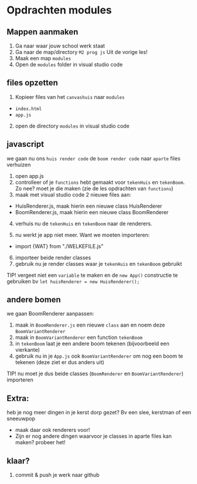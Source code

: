 # Opdrachten modules

## Mappen aanmaken

1. Ga naar waar jouw school werk staat
2. Ga naar de map/directory `M2 prog js`
Uit de vorige les!
3. Maak een map `modules`
4. Open de `modules` folder in visual studio code


## files opzetten

1. Kopieer files van het `canvashuis` naar 
 `modules`

 * `index.html`
 * `app.js`

2. open de directory `modules` in visual studio code

## javascript 


we gaan nu ons `huis render code` de `boom render code` naar `aparte` files verhuizen

1. open app.js
2. controlleer of je `functions` hebt gemaakt voor `tekenHuis` en `tekenBoom`. Zo nee? moet je die maken (zie de les opdrachten van `functions`)
3. maak met visual studio code 2 nieuwe files aan:

* HuisRenderer.js, maak hierin een nieuwe class HuisRenderer
* BoomRenderer.js, maak hierin een nieuwe class BoomRenderer

4. verhuis nu de `tekenHuis` en `tekenBoom` naar de renderers.

5. nu werkt je app niet meer. Want we moeten importeren:
* import {WAT} from "./WELKEFILE.js"
6. importeer beide render classes
7. gebruik nu je render classes waar je `tekenHuis` en `tekenBoom` gebruikt

TIP! vergeet niet een `variable` te maken en de `new App()` constructie te gebruiken bv
`let huisRenderer = new HuisRenderer();`

## andere bomen

we gaan BoomRenderer aanpassen:
1. maak in `BoomRenderer.js` een nieuwe `class` aan en noem deze `BoomVariantRenderer`
2. maak in `BoomVariantRenderer` een function `tekenBoom` 
3. in `tekenBoom` laat je een andere boom tekenen (bijvoorbeeld een vierkante)
4. gebruik nu in je `App.js` ook `BoomVariantRenderer` om nog een boom te tekenen (deze ziet er dus anders uit)

TIP! nu moet je dus beide classes (`BoomRenderer` en `BoomVariantRenderer`) importeren

## Extra:

heb je nog meer dingen in je kerst dorp gezet? Bv een slee, kerstman of een sneeuwpop
- maak daar ook renderers voor!
- Zijn er nog andere dingen waarvoor je classes in aparte files kan maken? probeer het!
## klaar?

1. commit & push je werk naar github
